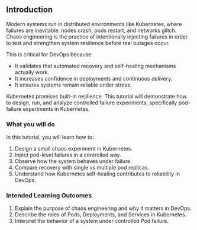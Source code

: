 ## Introduction

Modern systems run in distributed environments like Kubernetes, where failures are inevitable: nodes crash, pods restart, and networks glitch. Chaos engineering is the practice of intentionally injecting failures in order to test and strengthen system resilience before real outages occur.

This is critical for DevOps because:
- It validates that automated recovery and self-healing mechanisms actually work.
- It increases confidence in deployments and continuous delivery.
- It ensures systems remain reliable under stress.

Kubernetes promises built-in resilience. This tutorial will demonstrate how to design, run, and analyze controlled failure experiments, specifically pod-failure experiments in Kubernetes.

### What you will do

In this tutorial, you will learn how to:
1. Design a small chaos experiment in Kubernetes.
2. Inject pod-level failures in a controlled way.
3. Observe how the system behaves under failure.
4. Compare recovery with single vs multiple pod replicas.
5. Understand how Kubernetes self-healing contributes to reliability in DevOps.

### Intended Learning Outcomes
1. Explain the purpose of chaos engineering and why it matters in DevOps.
2. Describe the roles of Pods, Deployments, and Services in Kubernetes.
3. Interpret the behavior of a system under controlled Pod failure.
